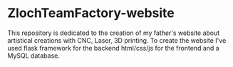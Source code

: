 # ZlochTeamFactory-website

This repository is dedicated to the creation of my father's website about artistical creations with CNC, Laser, 3D printing. To create the website I've used flask framework for the backend html/css/js for the frontend and a MySQL database.
